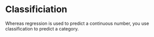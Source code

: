 # Classificiation

Whereas regression is used to predict a continuous number, you use classification to predict a category.
